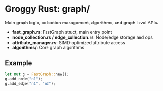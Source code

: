 # Groggy Rust: graph/

Main graph logic, collection management, algorithms, and graph-level APIs.

- **fast_graph.rs**: FastGraph struct, main entry point
- **node_collection.rs / edge_collection.rs**: Node/edge storage and ops
- **attribute_manager.rs**: SIMD-optimized attribute access
- **algorithms/**: Core graph algorithms

## Example
```rust
let mut g = FastGraph::new();
g.add_node("n1");
g.add_edge("n1", "n2");
```
